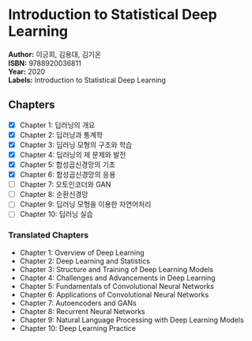 # Introduction to Statistical Deep Learning
**Author:** 이긍희, 김용대, 김기온 <br/>
**ISBN:** 9788920036811 <br/>
**Year:** 2020 <br/>
**Labels:** Introduction to Statistical Deep Learning

## Chapters
- [x] Chapter 1: 딥러닝의 개요
- [x] Chapter 2: 딥러닝과 통계학
- [x] Chapter 3: 딥러닝 모형의 구조와 학습
- [x] Chapter 4: 딥러닝의 제 문제와 발전
- [x] Chapter 5: 합성곱신경망의 기초
- [x] Chapter 6: 합성곱신경망의 응용
- [ ] Chapter 7: 오토인코더와 GAN
- [ ] Chapter 8: 순환신경망
- [ ] Chapter 9: 딥러닝 모형을 이용한 자연어처리
- [ ] Chapter 10: 딥러닝 실습

### Translated Chapters
- Chapter 1: Overview of Deep Learning
- Chapter 2: Deep Learning and Statistics
- Chapter 3: Structure and Training of Deep Learning Models
- Chapter 4: Challenges and Advancements in Deep Learning
- Chapter 5: Fundamentals of Convolutional Neural Networks
- Chapter 6: Applications of Convolutional Neural Networks
- Chapter 7: Autoencoders and GANs
- Chapter 8: Recurrent Neural Networks
- Chapter 9: Natural Language Processing with Deep Learning Models
- Chapter 10: Deep Learning Practice
